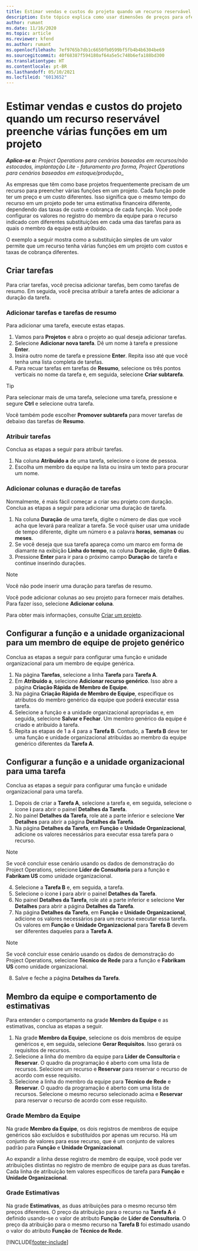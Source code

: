 ```yaml
---
title: Estimar vendas e custos do projeto quando um recurso reservável preenche várias funções em um projeto
description: Este tópico explica como usar dimensões de preços para oferecer suporte a estimativas de preços e custos de um recurso que preenche várias funções em um projeto.
author: rumant
ms.date: 11/16/2020
ms.topic: article
ms.reviewer: kfend
ms.author: rumant
ms.openlocfilehash: 7ef9765b7db1c6650fb0599bf5fb4b4b6304be69
ms.sourcegitcommit: 40f68387f594180af64a5e5c748b6efa188bd300
ms.translationtype: HT
ms.contentlocale: pt-BR
ms.lasthandoff: 05/10/2021
ms.locfileid: "6013652"
---
```

# <a name="estimate-project-sales-and-costs-when-a-bookable-resource-fills-multiple-roles-on-a-project"></a>Estimar vendas e custos do projeto quando um recurso reservável preenche várias funções em um projeto 

_**Aplica-se a:** Project Operations para cenários baseados em recursos/não estocados, implantação Lite - faturamento pro forma, Project Operations para cenários baseados em estoque/produção__ 

As empresas que têm como base projetos frequentemente precisam de um recurso para preencher várias funções em um projeto. Cada função pode ter um preço e um custo diferentes. Isso significa que o mesmo tempo do recurso em um projeto pode ter uma estimativa financeira diferente, dependendo das taxas de custo e cobrança de cada função. Você pode configurar os valores no registro do membro da equipe para o recurso indicado com diferentes substituições em cada uma das tarefas para as quais o membro da equipe está atribuído.

O exemplo a seguir mostra como a substituição simples de um valor permite que um recurso tenha várias funções em um projeto com custos e taxas de cobrança diferentes.

## <a name="create-tasks"></a>Criar tarefas
Para criar tarefas, você precisa adicionar tarefas, bem como tarefas de resumo. Em seguida, você precisa atribuir a tarefa antes de adicionar a duração da tarefa. 

### <a name="add-tasks-and-summary-tasks"></a>Adicionar tarefas e tarefas de resumo
Para adicionar uma tarefa, execute estas etapas.

1. Vamos para **Projetos** e abra o projeto ao qual deseja adicionar tarefas.
2. Selecione **Adicionar nova tarefa**. Dê um nome à tarefa e pressione **Enter**.
3. Insira outro nome de tarefa e pressione **Enter**. Repita isso até que você tenha uma lista completa de tarefas.
3. Para recuar tarefas em tarefas de **Resumo**, selecione os três pontos verticais no nome da tarefa e, em seguida, selecione **Criar subtarefa**. 

  > [!TIP]
  > Para selecionar mais de uma tarefa, selecione uma tarefa, pressione e segure **Ctrl** e selecione outra tarefa.
  >
  > Você também pode escolher **Promover subtarefa** para mover tarefas de debaixo das tarefas de **Resumo**.

### <a name="assign-tasks"></a>Atribuir tarefas

Conclua as etapas a seguir para atribuir tarefas.

1. Na coluna **Atribuído a** de uma tarefa, selecione o ícone de pessoa.
2. Escolha um membro da equipe na lista ou insira um texto para procurar um nome.

### <a name="add-task-duration-and-columns"></a>Adicionar colunas e duração de tarefas

Normalmente, é mais fácil começar a criar seu projeto com duração. Conclua as etapas a seguir para adicionar uma duração de tarefa.

1. Na coluna **Duração** de uma tarefa, digite o número de dias que você acha que levará para realizar a tarefa. Se você quiser usar uma unidade de tempo diferente, digite um número e a palavra **horas**, **semanas** ou **meses**.
2. Se você deseja que sua tarefa apareça como um marco em forma de diamante na exibição **Linha do tempo**, na coluna **Duração**, digite **0 dias**.
3. Pressione **Enter** para ir para o próximo campo **Duração** de tarefa e continue inserindo durações.

  > [!NOTE]
  > Você não pode inserir uma duração para tarefas de resumo.

Você pode adicionar colunas ao seu projeto para fornecer mais detalhes. Para fazer isso, selecione **Adicionar coluna**. 

Para obter mais informações, consulte [Criar um projeto](https://support.microsoft.com/en-us/office/create-a-project-a5b5e823-fb2e-45fd-be00-7d84422d9749).

## <a name="set-up-the-role-and-organization-unit-for-a-generic-project-team-member"></a>Configurar a função e a unidade organizacional para um membro de equipe de projeto genérico
Conclua as etapas a seguir para configurar uma função e unidade organizacional para um membro de equipe genérica.

1. Na página **Tarefas**, selecione a linha **Tarefa** para **Tarefa A**. 
2. Em **Atribuído a**, selecione **Adicionar recurso genérico**. Isso abre a página **Criação Rápida de Membro de Equipe**.
3. Na página **Criação Rápida de Membro de Equipe**, especifique os atributos do membro genérico da equipe que poderá executar essa tarefa.
4. Selecione a função e a unidade organizacional apropriadas e, em seguida, selecione **Salvar e Fechar**. Um membro genérico da equipe é criado e atribuído à tarefa. 
5. Repita as etapas de 1 a 4 para a **Tarefa B**. Contudo, a **Tarefa B** deve ter uma função e unidade organizacional atribuídas ao membro da equipe genérico diferentes da **Tarefa A**. 

## <a name="set-up-the-role-and-organization-unit-for-a-project-task"></a>Configurar a função e a unidade organizacional para uma tarefa
Conclua as etapas a seguir para configurar uma função e unidade organizacional para uma tarefa.

1. Depois de criar a **Tarefa A**, selecione a tarefa e, em seguida, selecione o ícone **i** para abrir o painel **Detalhes da Tarefa**. 
2. No painel **Detalhes da Tarefa**, role até a parte inferior e selecione **Ver Detalhes** para abrir a página **Detalhes da Tarefa**.
3. Na página **Detalhes da Tarefa**, em **Função** e **Unidade Organizacional**, adicione os valores necessários para executar essa tarefa para o recurso. 

  > [!NOTE]
  > Se você concluir esse cenário usando os dados de demonstração do Project Operations, selecione **Líder de Consultoria** para a função e **Fabrikam US** como unidade organizacional.

4. Selecione a **Tarefa B** e, em seguida, a tarefa.
5. Selecione o ícone **i** para abrir o painel **Detalhes da Tarefa**. 
6. No painel **Detalhes da Tarefa**, role até a parte inferior e selecione **Ver Detalhes** para abrir a página **Detalhes da Tarefa**.
7. Na página **Detalhes da Tarefa**, em **Função** e **Unidade Organizacional**, adicione os valores necessários para um recurso executar essa tarefa. Os valores em **Função** e **Unidade Organizacional** para **Tarefa B** devem ser diferentes daqueles para a **Tarefa A**. 

  > [!NOTE]
  > Se você concluir esse cenário usando os dados de demonstração do Project Operations, selecione **Técnico de Rede** para a função e **Fabrikam US** como unidade organizacional.

8. Salve e feche a página **Detalhes da Tarefa**. 

## <a name="team-member-and-estimates-behavior"></a>Membro da equipe e comportamento de estimativas 
Para entender o comportamento na grade **Membro da Equipe** e as estimativas, conclua as etapas a seguir.

1. Na grade **Membro da Equipe**, selecione os dois membros de equipe genéricos e, em seguida, selecione **Gerar Requisitos**. Isso gerará os requisitos de recursos. 
2. Selecione a linha do membro da equipe para **Líder de Consultoria** e **Reservar**. O quadro da programação é aberto com uma lista de recursos. Selecione um recurso e **Reservar** para reservar o recurso de acordo com esse requisito.
3. Selecione a linha do membro da equipe para **Técnico de Rede** e **Reservar**. O quadro da programação é aberto com uma lista de recursos. Selecione o mesmo recurso selecionado acima e **Reservar** para reservar o recurso de acordo com esse requisito.

### <a name="team-member-grid"></a>Grade Membro da Equipe 

Na grade **Membro da Equipe**, os dois registros de membros de equipe genéricos são excluídos e substituídos por apenas um recurso. Há um conjunto de valores para esse recurso, que é um conjunto de valores padrão para **Função** e **Unidade Organizacional**.

Ao expandir a linha desse registro de membro de equipe, você pode ver atribuições distintas no registro de membro de equipe para as duas tarefas. Cada linha de atribuição tem valores específicos de tarefa para **Função** e **Unidade Organizacional**. 

### <a name="estimates-grid"></a>Grade Estimativas 

Na grade **Estimativas**, as duas atribuições para o mesmo recurso têm preços diferentes. O preço da atribuição para o recurso na **Tarefa A** é definido usando-se o valor de atributo **Função** de **Líder de Consultoria**. O preço da atribuição para o mesmo recurso na **Tarefa B** foi estimado usando o valor do atributo **Função** de **Técnico de Rede**.


[!INCLUDE[footer-include](../includes/footer-banner.md)]